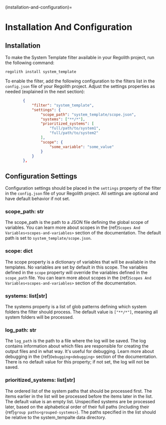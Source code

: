 (installation-and-configuration)=
# Installation And Configuration
## Installation
To make the System Template filter available in your Regolith project, run the following command:

```text
regolith install system_template
```

To enable the filter, add the following configuration to the filters list in the `config.json` file of your Regolith project. Adjust the settings properties as needed (explained in the next section):

```json
        {
            "filter": "system_template",
            "settings": {
                "scope_path": "system_template/scope.json",
                "systems": ["**/*"],
                "prioritized_systems": [
                    "full/path/to/system1",
                    "full/path/to/system2"
                ],
                "scope": {
                    "some_variable": "some_value"
                }
            }
        },
```

## Configuration Settings
Configuration settings should be placed in the `settings` property of the filter in the `config.json` file of your Regolith project. All settings are optional and have default behavior if not set.

### scope_path: str
The scope_path is the path to a JSON file defining the global scope of variables. You can learn more about scopes in the {ref}`Scopes And Variables<scopes-and-variables>` section of the documentation. The default path is set to `system_template/scope.json`.

### scope: dict
The scope property is a dictionary of variables that will be available in the templates. No variables are set by default in this scope. The variables defined in the `scope` property will override the variables defined in the `scope_path` file. You can learn more about scopes in the {ref}`Scopes And Variables<scopes-and-variables>` section of the documentation.

### systems: list[str]
The systems property is a list of glob patterns defining which system folders the filter should process. The default value is `["**/*"]`, meaning all system folders will be processed.

### log_path: str
The `log_path` is the path to a file where the log will be saved. The log contains information about which files are responsible for creating the output files and in what way. It's useful for debugging. Learn more about debugging in the {ref}`Debugging<debugging>` section of the documentation. There is no default value for this property; if not set, the log will not be saved.

### prioritized_systems: list[str]
The ordered list of the system paths that should be processed first. The items earlier in the list will be processed before the items later in the list. The default value is an empty list. Unspecified systems are be processed later, based on the alphabetical order of their full paths (including their {ref}`group paths<grouped-systems>`). The paths specified in the list should be relative to the system_tempalte data directory.
